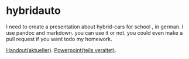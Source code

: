 # hybridauto
I need to create a presentation about hybrid-cars for school , in german. I use pandoc and markdown. you can use it or not. you could even make a pull request if you want todo my homework.

[Handout(aktueller)](https://github.com/Junky-Josqu/hybridauto/blob/master/main.md).
[Powerpoint(teils veraltet)](https://github.com/Junky-Josqu/hybridauto/blob/master/out/pres.pdf).
